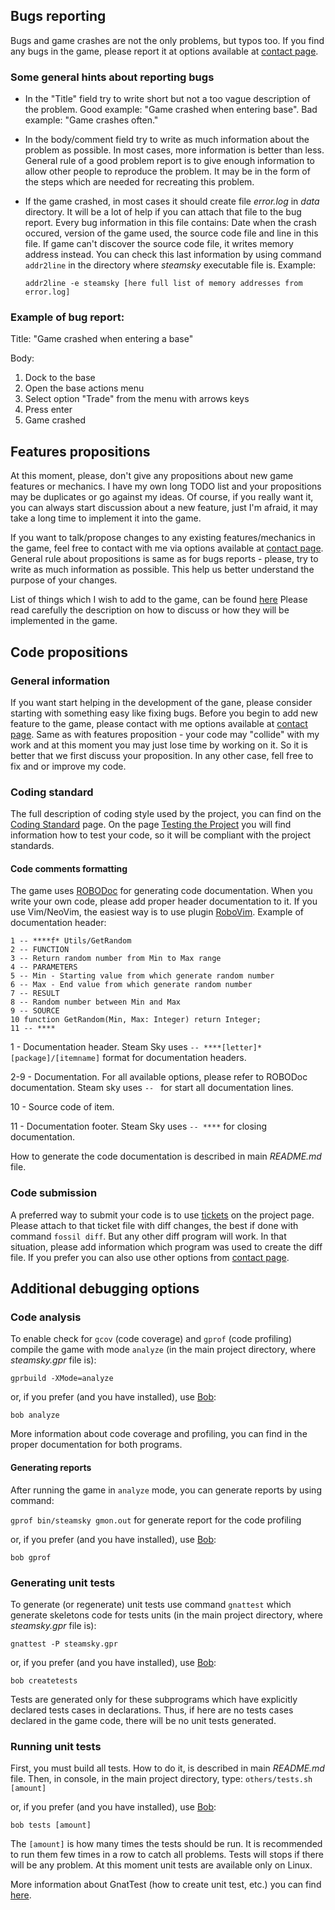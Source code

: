 ## Bugs reporting

Bugs and game crashes are not the only problems, but typos too. If you find any bugs
in the game, please report it at options available at [contact page](https://www.laeran.pl/repositories/steamsky/wiki?name=Contact).

### Some general hints about reporting bugs

* In the "Title" field try to write short but not a too vague description
  of the problem. Good example: "Game crashed when entering base". Bad example:
  "Game crashes often."
* In the body/comment field try to write as much information about the problem
  as possible. In most cases, more information is better than less. General
  rule of a good problem report is to give enough information to allow other people
  to reproduce the problem. It may be in the form of the steps which are
  needed for recreating this problem.
* If the game crashed, in most cases it should create file *error.log* in
  *data* directory. It will be a lot of help if you can attach that file to the
  bug report. Every bug information in this file contains: Date when the crash
  occured, version of the game used, the source code file and line in this file.
  If game can't discover the source code file, it writes memory address instead.
  You can check this last information by using command `addr2line` in the
  directory where *steamsky* executable file is. Example:

  `addr2line -e steamsky [here full list of memory addresses from error.log]`

### Example of bug report:

Title: "Game crashed when entering a base"

Body:

1. Dock to the base
2. Open the base actions menu
3. Select option "Trade" from the menu with arrows keys
4. Press enter
5. Game crashed

## Features propositions

At this moment, please, don't give any propositions about new game features or
mechanics. I have my own long TODO list and your propositions may be duplicates or
go against my ideas. Of course, if you really want it, you can always start
discussion about a new feature, just I'm afraid, it may take a long time to
implement it into the game.

If you want to talk/propose changes to any existing features/mechanics in the game,
feel free to contact with me via options available at [contact page](https://www.laeran.pl/repositories/steamsky/wiki?name=Contact).
General rule about propositions is same as for bugs reports - please, try to
write as much information as possible. This help us better understand the
purpose of your changes.

List of things which I wish to add to the game, can be found [here](https://www.laeran.pl/repositories/steamsky/wiki?name=To-Do)
Please read carefully the description on how to discuss or how they will be
implemented in the game.

## Code propositions

### General information

If you want start helping in the development of the gane, please consider starting with
something easy like fixing bugs. Before you begin to add new feature to
the game, please contact with me options available at [contact page](https://www.laeran.pl/repositories/steamsky/wiki?name=Contact).
Same as with features proposition - your code may "collide" with my work and
at this moment you may just lose time by working on it. So it is better that
we first discuss your proposition. In any other case, fell free to fix and or
improve my code.

### Coding standard

The full description of coding style used by the project, you can find on the
[Coding Standard](https://www.laeran.pl/repositories/steamsky/wiki?name=Coding%20Standard) page.
On the page [Testing the Project](https://www.laeran.pl/repositories/steamsky/wiki?name=Testing%20the%20Project) you will
find information how to test your code, so it will be compliant with the
project standards.

#### Code comments formatting

The game uses [ROBODoc](https://rfsber.home.xs4all.nl/Robo/) for generating
code documentation. When you write your own code, please add proper header
documentation to it. If you use Vim/NeoVim, the easiest way is to use plugin
[RoboVim](https://github.com/thindil/robovim). Example of documentation
header:

    1 -- ****f* Utils/GetRandom
    2 -- FUNCTION
    3 -- Return random number from Min to Max range
    4 -- PARAMETERS
    5 -- Min - Starting value from which generate random number
    6 -- Max - End value from which generate random number
    7 -- RESULT
    8 -- Random number between Min and Max
    9 -- SOURCE
    10 function GetRandom(Min, Max: Integer) return Integer;
    11 -- ****

1 - Documentation header. Steam Sky uses `-- ****[letter]* [package]/[itemname]`
format for documentation headers.

2-9 - Documentation. For all available options, please refer to ROBODoc
documentation. Steam sky uses `-- ` for start all documentation lines.

10 - Source code of item.

11 - Documentation footer. Steam Sky uses `-- ****` for closing documentation.

How to generate the code documentation is described in main *README.md* file.

### Code submission
A preferred way to submit your code is to use [tickets](https://www.laeran.pl/repositories/steamsky/ticket)
on the project page. Please attach to that ticket file with diff changes,
the best if done with command `fossil diff`. But any other diff program will
work. In that situation, please add information which program was used to
create the diff file. If you prefer you can also use other options from
[contact page](https://www.laeran.pl/repositories/steamsky/wiki?name=Contact).

## Additional debugging options

### Code analysis

To enable check for `gcov` (code coverage) and `gprof` (code profiling) compile
the game with mode `analyze` (in the main project directory, where
*steamsky.gpr* file is):

`gprbuild -XMode=analyze`

or, if you prefer (and you have installed), use [Bob](https://www.laeran.pl/repositories/bob):

`bob analyze`

More information about code coverage and profiling, you can find in the proper
documentation for both programs.

#### Generating reports

After running the game in `analyze` mode, you can generate reports by using
command:

`gprof bin/steamsky gmon.out` for generate report for the code profiling

or, if you prefer (and you have installed), use [Bob](https://www.laeran.pl/repositories/bob):

`bob gprof`

### Generating unit tests

To generate (or regenerate) unit tests use command `gnattest` which generate
skeletons code for tests units (in the main project directory, where
*steamsky.gpr* file is):

`gnattest -P steamsky.gpr`

or, if you prefer (and you have installed), use [Bob](https://www.laeran.pl/repositories/bob):

`bob createtests`

Tests are generated only for these subprograms which have explicitly declared
tests cases in declarations. Thus, if here are no tests cases declared in the
game code, there will be no unit tests generated.

### Running unit tests

First, you must build all tests. How to do it, is described in main
*README.md* file. Then, in console, in the main project directory, type:
`others/tests.sh [amount]`

or, if you prefer (and you have installed), use [Bob](https://www.laeran.pl/repositories/bob):

`bob tests [amount]`

The `[amount]` is how many times the tests should be run. It is recommended
to run them few times in a row to catch all problems. Tests will stops if there
will be any problem. At this moment unit tests are available only on Linux.

More information about GnatTest (how to create unit test, etc.) you can find
[here](http://docs.adacore.com/live/wave/gnat_ugn/html/gnat_ugn/gnat_ugn/gnat_utility_programs.html#the-unit-test-generator-gnattest).
